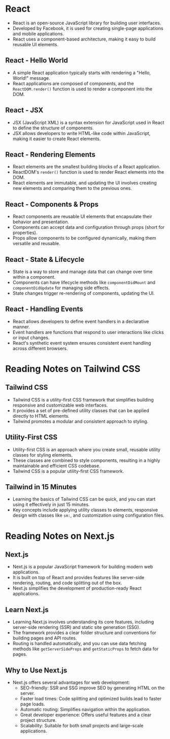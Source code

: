 # React 
- React is an open-source JavaScript library for building user interfaces.
- Developed by Facebook, it is used for creating single-page applications and mobile applications.
- React uses a component-based architecture, making it easy to build reusable UI elements.

## React - Hello World
- A simple React application typically starts with rendering a "Hello, World!" message.
- React applications are composed of components, and the `ReactDOM.render()` function is used to render a component into the DOM.

## React - JSX
- JSX (JavaScript XML) is a syntax extension for JavaScript used in React to define the structure of components.
- JSX allows developers to write HTML-like code within JavaScript, making it easier to create React elements.

## React - Rendering Elements
- React elements are the smallest building blocks of a React application.
- ReactDOM's `render()` function is used to render React elements into the DOM.
- React elements are immutable, and updating the UI involves creating new elements and comparing them to the previous ones.

## React - Components & Props 
- React components are reusable UI elements that encapsulate their behavior and presentation.
- Components can accept data and configuration through props (short for properties).
- Props allow components to be configured dynamically, making them versatile and reusable.

## React - State & Lifecycle
- State is a way to store and manage data that can change over time within a component.
- Components can have lifecycle methods like `componentDidMount` and `componentDidUpdate` for managing side effects.
- State changes trigger re-rendering of components, updating the UI.

## React - Handling Events
- React allows developers to define event handlers in a declarative manner.
- Event handlers are functions that respond to user interactions like clicks or input changes.
- React's synthetic event system ensures consistent event handling across different browsers.

# Reading Notes on Tailwind CSS

## Tailwind CSS
- Tailwind CSS is a utility-first CSS framework that simplifies building responsive and customizable web interfaces.
- It provides a set of pre-defined utility classes that can be applied directly to HTML elements.
- Tailwind promotes a modular and consistent approach to styling.

## Utility-First CSS
- Utility-first CSS is an approach where you create small, reusable utility classes for styling elements.
- These classes are combined to style components, resulting in a highly maintainable and efficient CSS codebase.
- Tailwind CSS is a popular utility-first CSS framework.

## Tailwind in 15 Minutes
- Learning the basics of Tailwind CSS can be quick, and you can start using it effectively in just 15 minutes.
- Key concepts include applying utility classes to elements, responsive design with classes like `sm:`, and customization using configuration files.

# Reading Notes on Next.js

## Next.js
- Next.js is a popular JavaScript framework for building modern web applications.
- It is built on top of React and provides features like server-side rendering, routing, and code splitting out of the box.
- Next.js simplifies the development of production-ready React applications.

## Learn Next.js
- Learning Next.js involves understanding its core features, including server-side rendering (SSR) and static site generation (SSG).
- The framework provides a clear folder structure and conventions for building pages and API routes.
- Routing is handled automatically, and you can use data fetching methods like `getServerSideProps` and `getStaticProps` to fetch data for pages.

## Why to Use Next.js
- Next.js offers several advantages for web development:
  - SEO-friendly: SSR and SSG improve SEO by generating HTML on the server.
  - Faster load times: Code splitting and optimized builds lead to faster page loads.
  - Automatic routing: Simplifies navigation within the application.
  - Great developer experience: Offers useful features and a clear project structure.
  - Scalability: Suitable for both small projects and large-scale applications.